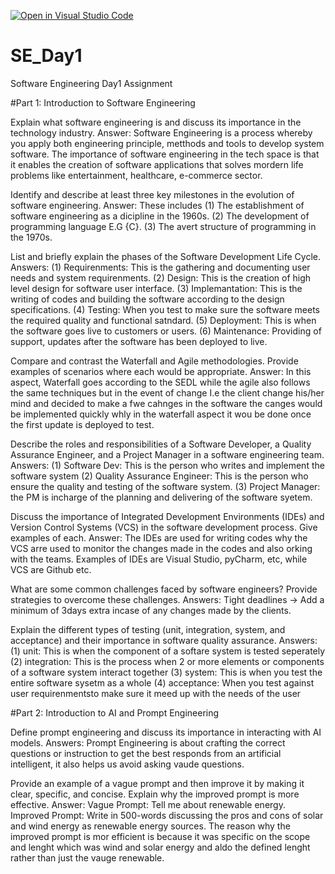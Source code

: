 [![Open in Visual Studio Code](https://classroom.github.com/assets/open-in-vscode-2e0aaae1b6195c2367325f4f02e2d04e9abb55f0b24a779b69b11b9e10269abc.svg)](https://classroom.github.com/online_ide?assignment_repo_id=15540809&assignment_repo_type=AssignmentRepo)
# SE_Day1
Software Engineering Day1 Assignment

#Part 1: Introduction to Software Engineering

Explain what software engineering is and discuss its importance in the technology industry.
Answer: Software Engineering is a process whereby you apply both engineering principle, metthods and tools to develop system software.
The importance of software engineering in the tech space is that it enables the creation of software applications that solves mordern life problems like entertainment, healthcare, e-commerce sector.

Identify and describe at least three key milestones in the evolution of software engineering.
Answer: These includes  (1) The establishment of software engineering as a dicipline in the 1960s.
                        (2) The development of programming language E.G {C}.
                        (3) The avert structure of programming in the 1970s.

List and briefly explain the phases of the Software Development Life Cycle.
Answers:    (1) Requirenments: This is the gathering and documenting user needs and         system requirenments.
            (2) Design: This is the creation of high level design for software user interface.
            (3) Implemantation: This is the writing of codes and building the software according to the design specifications.
            (4) Testing: When you test to make sure the software meets the required quality and functional satndard.
            (5) Deployment: This is when the software goes live to customers or users.
            (6) Maintenance: Providing of support, updates after the software has been deployed to live.

Compare and contrast the Waterfall and Agile methodologies. Provide examples of scenarios where each would be appropriate.
Answer: In this aspect, Waterfall goes according to the SEDL while the agile also follows the same techniques but in the event of change I.e the client change his/her mind and decided to make a fwe cahnges in the software the canges would be implemented quickly whly in the waterfall aspect it wou be done once the first update is deployed to test.


Describe the roles and responsibilities of a Software Developer, a Quality Assurance Engineer, and a Project Manager in a software engineering team.
Answers:    (1) Software Dev: This is the person who writes and implement the software system
            (2) Quality Assurance Engineer: This is the person who ensure the quality and testing of the software system.
            (3) Project Manager: the PM is incharge of the planning and delivering of the software syetem.

Discuss the importance of Integrated Development Environments (IDEs) and Version Control Systems (VCS) in the software development process. Give examples of each.
Answer: The IDEs are used for writing codes why the VCS arre used to monitor the changes made in the codes and also orking with the teams. Examples of IDEs are Visual Studio, pyCharm, etc, while VCS are Github etc.


What are some common challenges faced by software engineers? Provide strategies to overcome these challenges.
Answers: Tight deadlines -> Add a minimum of 3days extra incase of any changes made by the clients.


Explain the different types of testing (unit, integration, system, and acceptance) and their importance in software quality assurance.
Answers:    (1) unit: This is when the component of a softare system is tested seperately
            (2) integration: This is the process when 2 or more elements or components of a software system interact together 
            (3) system: This is when you test the entire software sysetm as a whole
            (4) acceptance: When you test against user requirenmentsto make sure it meed up with the needs of the user

#Part 2: Introduction to AI and Prompt Engineering


Define prompt engineering and discuss its importance in interacting with AI models.
Answers: Prompt Engineering is about crafting the correct questions or instruction to get the best responds from an artificial intelligent, it also helps us avoid asking vaude questions.

Provide an example of a vague prompt and then improve it by making it clear, specific, and concise. Explain why the improved prompt is more effective.
Answer: Vague Prompt: Tell me about renewable energy.
        Improved Prompt: Write in 500-words discussing the pros and cons of solar and wind energy as renewable energy sources.
        The reason why the improved prompt is mor efficient is because it was specific on the scope and lenght which was wind and solar energy and aldo the defined lenght rather than just the vauge renewable.
